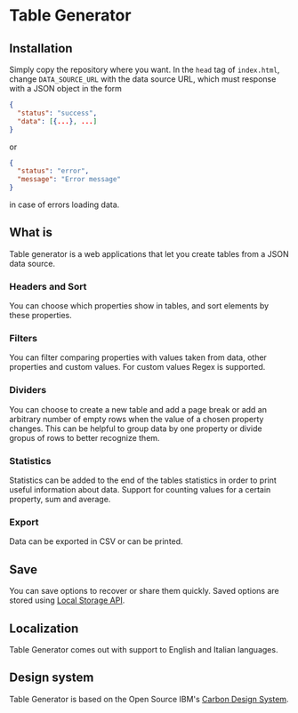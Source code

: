 # Table Generator

## Installation
Simply copy the repository where you want. In the `head` tag of `index.html`, change `DATA_SOURCE_URL` with the data source URL, which must response with a JSON object in the form

```json
{
  "status": "success",
  "data": [{...}, ...]
}
```

or

```json
{
  "status": "error",
  "message": "Error message"
}
```

in case of errors loading data.

## What is

Table generator is a web applications that let you create tables from a JSON data source.

### Headers and Sort
You can choose which properties show in tables, and sort elements by these properties.

### Filters

You can filter comparing properties with values taken from data, other properties and custom values. For custom values Regex is supported.

### Dividers

You can choose to create a new table and add a page break or add an arbitrary number of empty rows when the value of a chosen property changes. This can be helpful to group data by one property or divide gropus of rows to better recognize them.

### Statistics

Statistics can be added to the end of the tables statistics in order to print useful information about data. Support for counting values for a certain property, sum and average.

### Export

Data can be exported in CSV or can be printed.

## Save
You can save options to recover or share them quickly. Saved options are stored using [Local Storage API](https://developer.mozilla.org/en-US/docs/Web/API/Window/localStorage).

## Localization

Table Generator comes out with support to English and Italian languages.

## Design system

Table Generator is based on the Open Source IBM's [Carbon Design System](https://carbondesignsystem.com/).
